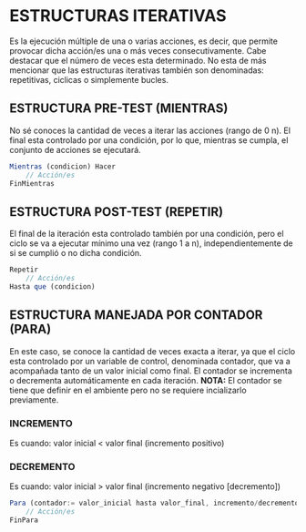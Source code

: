 # ESTRUCTURAS ITERATIVAS
Es la ejecución múltiple de una o varias acciones, es decir, que permite provocar dicha acción/es una o más veces consecutivamente. Cabe destacar que el número de veces esta determinado.
No esta de más mencionar que las estructuras iterativas también son denominadas: repetitivas, ciclicas o simplemente bucles.

## ESTRUCTURA PRE-TEST (MIENTRAS)
No sé conoces la cantidad de veces a iterar las acciones (rango de 0 n). El final esta controlado por una condición, por lo que, mientras se cumpla, el conjunto de acciones se ejecutará.
```js
Mientras (condicion) Hacer
    // Acción/es
FinMientras
```
## ESTRUCTURA POST-TEST (REPETIR)
El final de la iteración esta controlado también por una condición, pero el ciclo se va a ejecutar mínimo una vez (rango 1 a n), independientemente de si se cumplió o no dicha condición.
```js
Repetir
    // Acción/es
Hasta que (condicion)
```
## ESTRUCTURA MANEJADA POR CONTADOR (PARA)
En este caso, se conoce la cantidad de veces exacta a iterar, ya que el ciclo esta controlado por un variable de control, denominada contador, que va a acompañada tanto de un valor inicial como final. El contador se incrementa o decrementa automáticamente en cada iteración.
**NOTA:** El contador se tiene que definir en el ambiente pero no se requiere incializarlo previamente.
### INCREMENTO
Es cuando: valor inicial < valor final (incremento positivo)
### DECREMENTO
Es cuando: valor inicial > valor final (incremento negativo [decremento])
```js
Para (contador:= valor_inicial hasta valor_final, incremento/decremento) Hacer // Se puede reemplazar el "hasta" con una "a": valor_inicial a valor_final).
    // Acción/es
FinPara
```